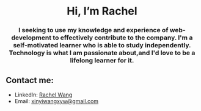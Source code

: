 <h1 align="center"> Hi, I’m Rachel </h1>
<h3 align="center">I seeking to use my knowledge and experience of web-development to effectively contribute to the company. I'm a self-motivated learner who is able to study independently. Technology is what I am passionate about,and I'd love to be a lifelong learner for it.<h3>

## Contact me:
- LinkedIn: [Rachel Wang](https://www.linkedin.com/in/xinyi-wang-xyw/)
- Email: [xinyiwangxyw@gmail.com](mailto:xinyiwangxyw@gmail.com)


